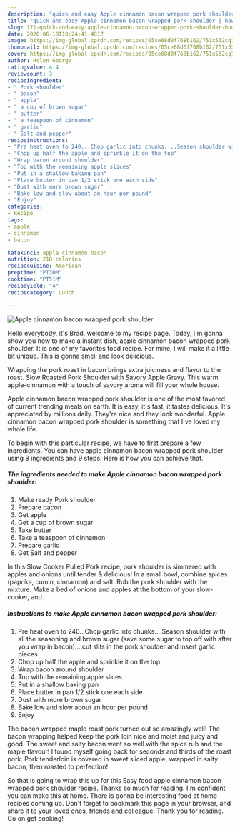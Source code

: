 ```yaml
---
description: "quick and easy Apple cinnamon bacon wrapped pork shoulder | how to make easy Apple cinnamon bacon wrapped pork shoulder"
title: "quick and easy Apple cinnamon bacon wrapped pork shoulder | how to make easy Apple cinnamon bacon wrapped pork shoulder"
slug: 171-quick-and-easy-apple-cinnamon-bacon-wrapped-pork-shoulder-how-to-make-easy-apple-cinnamon-bacon-wrapped-pork-shoulder
date: 2020-06-18T10:24:41.481Z
image: https://img-global.cpcdn.com/recipes/05ce68d0f768b162/751x532cq70/apple-cinnamon-bacon-wrapped-pork-shoulder-recipe-main-photo.jpg
thumbnail: https://img-global.cpcdn.com/recipes/05ce68d0f768b162/751x532cq70/apple-cinnamon-bacon-wrapped-pork-shoulder-recipe-main-photo.jpg
cover: https://img-global.cpcdn.com/recipes/05ce68d0f768b162/751x532cq70/apple-cinnamon-bacon-wrapped-pork-shoulder-recipe-main-photo.jpg
author: Helen George
ratingvalue: 4.4
reviewcount: 3
recipeingredient:
- " Pork shoulder"
- " bacon"
- " apple"
- " a cup of brown sugar"
- " butter"
- " a teaspoon of cinnamon"
- " garlic"
- " Salt and pepper"
recipeinstructions:
- "Pre heat oven to 240...Chop garlic into chunks....Season shoulder with all the seasoning and brown sugar (save some sugar to top off with after you wrap in bacon)....cut slits in the pork shoulder and insert garlic pieces"
- "Chop up half the apple and sprinkle it on the top"
- "Wrap bacon around shoulder"
- "Top with the remaining apple slices"
- "Put in a shallow baking pan"
- "Place butter in pan 1/2 stick one each side"
- "Dust with more brown sugar"
- "Bake low and slow about an hour per pound"
- "Enjoy"
categories:
- Recipe
tags:
- apple
- cinnamon
- bacon

katakunci: apple cinnamon bacon 
nutrition: 218 calories
recipecuisine: American
preptime: "PT30M"
cooktime: "PT51M"
recipeyield: "4"
recipecategory: Lunch

---
```



![Apple cinnamon bacon wrapped pork shoulder](https://img-global.cpcdn.com/recipes/05ce68d0f768b162/751x532cq70/apple-cinnamon-bacon-wrapped-pork-shoulder-recipe-main-photo.jpg)

Hello everybody, it's Brad, welcome to my recipe page. Today, I'm gonna show you how to make a instant dish, apple cinnamon bacon wrapped pork shoulder. It is one of my favorites food recipe. For mine, I will make it a little bit unique. This is gonna smell and look delicious.

Wrapping the pork roast in bacon brings extra juiciness and flavor to the roast. Slow Roasted Pork Shoulder with Savory Apple Gravy. This warm apple-cinnamon with a touch of savory aroma will fill your whole house.

Apple cinnamon bacon wrapped pork shoulder is one of the most favored of current trending meals on earth. It is easy, it's fast, it tastes delicious. It's appreciated by millions daily. They're nice and they look wonderful. Apple cinnamon bacon wrapped pork shoulder is something that I've loved my whole life.


To begin with this particular recipe, we have to first prepare a few ingredients. You can have apple cinnamon bacon wrapped pork shoulder using 8 ingredients and 9 steps. Here is how you can achieve that.

<!--inarticleads1-->

##### The ingredients needed to make Apple cinnamon bacon wrapped pork shoulder:

1. Make ready  Pork shoulder
1. Prepare  bacon
1. Get  apple
1. Get  a cup of brown sugar
1. Take  butter
1. Take  a teaspoon of cinnamon
1. Prepare  garlic
1. Get  Salt and pepper


In this Slow Cooker Pulled Pork recipe, pork shoulder is simmered with apples and onions until tender &amp; delicious! In a small bowl, combine spices (paprika, cumin, cinnamon) and salt. Rub the pork shoulder with the mixture. Make a bed of onions and apples at the bottom of your slow-cooker, and. 

<!--inarticleads2-->

##### Instructions to make Apple cinnamon bacon wrapped pork shoulder:

1. Pre heat oven to 240...Chop garlic into chunks....Season shoulder with all the seasoning and brown sugar (save some sugar to top off with after you wrap in bacon)....cut slits in the pork shoulder and insert garlic pieces
1. Chop up half the apple and sprinkle it on the top
1. Wrap bacon around shoulder
1. Top with the remaining apple slices
1. Put in a shallow baking pan
1. Place butter in pan 1/2 stick one each side
1. Dust with more brown sugar
1. Bake low and slow about an hour per pound
1. Enjoy


The bacon wrapped maple roast pork turned out so amazingly well! The bacon wrapping helped keep the pork loin nice and moist and juicy and good. The sweet and salty bacon went so well with the spice rub and the maple flavour! I found myself going back for seconds and thirds of the roast pork. Pork tenderloin is covered in sweet sliced apple, wrapped in salty bacon, then roasted to perfection! 

So that is going to wrap this up for this Easy food apple cinnamon bacon wrapped pork shoulder recipe. Thanks so much for reading. I'm confident you can make this at home. There is gonna be interesting food at home recipes coming up. Don't forget to bookmark this page in your browser, and share it to your loved ones, friends and colleague. Thank you for reading. Go on get cooking!
